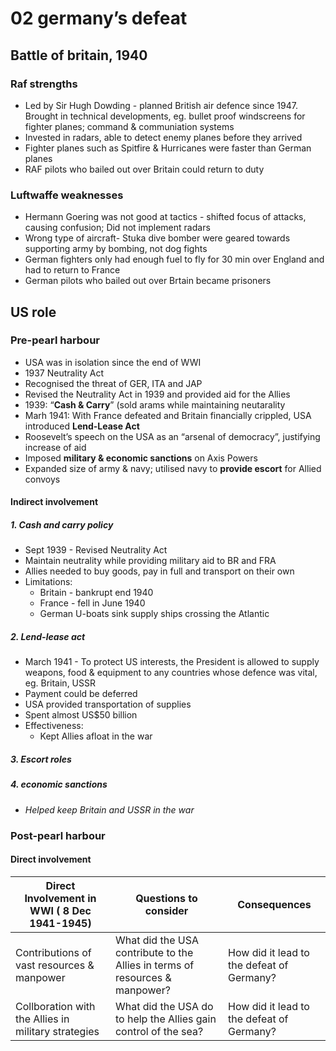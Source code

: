 # 02 germany’s defeat

## Battle of britain, 1940

### Raf strengths

- Led by Sir Hugh Dowding - planned British air defence since 1947. Brought in technical developments, eg. bullet proof windscreens for fighter planes; command & communiation systems
- Invested in radars, able to detect enemy planes before they arrived
- Fighter planes such as Spitfire & Hurricanes were faster than German planes
- RAF pilots who bailed out over Britain could return to duty

### Luftwaffe weaknesses

-   Hermann Goering was not good at tactics - shifted focus of attacks, causing confusion; Did not implement radars
-   Wrong type of aircraft- Stuka dive bomber were geared towards supporting army by bombing, not dog fights
-   German fighters only had enough fuel to fly for 30 min over England and had to return to France
-   German pilots who bailed out over Brtain became prisoners

## US role

### Pre-pearl harbour

* USA was in isolation since the end of WWI
* 1937 Neutrality Act
* Recognised the threat of GER, ITA and JAP
* Revised the Neutrality Act in 1939 and provided aid for the Allies
* 1939: “**Cash & Carry**” (sold arams while maintaining neutarality
* Marh 1941: With France defeated and Britain financially crippled, USA introduced **Lend-Lease Act**
* Roosevelt’s speech on the USA as an “arsenal of democracy”, justifying increase of aid
* Imposed **military & economic sanctions** on Axis Powers
* Expanded size of army & navy; utilised navy to **provide escort** for Allied convoys

#### Indirect involvement

##### 1. Cash and carry policy

* Sept 1939 - Revised Neutrality Act
* Maintain neutrality while providing military aid to BR and FRA
* Allies needed to buy goods, pay in full and transport on their own
* Limitations:
	* Britain - bankrupt end 1940
	* France - fell in June 1940
	* German U-boats sink supply ships crossing the Atlantic

##### 2. Lend-lease act

* March 1941 - To protect US interests, the President is allowed to supply weapons, food & equipment to any countries whose defence was vital, eg. Britain, USSR
* Payment could be deferred
* USA provided transportation of supplies
* Spent almost US$50 billion
* Effectiveness:
	* Kept Allies afloat in the war

##### 3. Escort roles

##### 4. economic sanctions

* _Helped keep Britain and USSR in the war_

### Post-pearl harbour

#### Direct involvement

| Direct Involvement in WWI ( 8 Dec 1941-1945)        | Questions to consider                                                       | Consequences                              |
| --------------------------------------------------- | --------------------------------------------------------------------------- | ----------------------------------------- |
| Contributions of vast resources & manpower          | What did the USA contribute to the Allies in terms of resources & manpower? | How did it lead to the defeat of Germany? |
| Collboration with the Allies in military strategies | What did the USA do to help the Allies gain control of the sea?             | How did it lead to the defeat of Germany? |